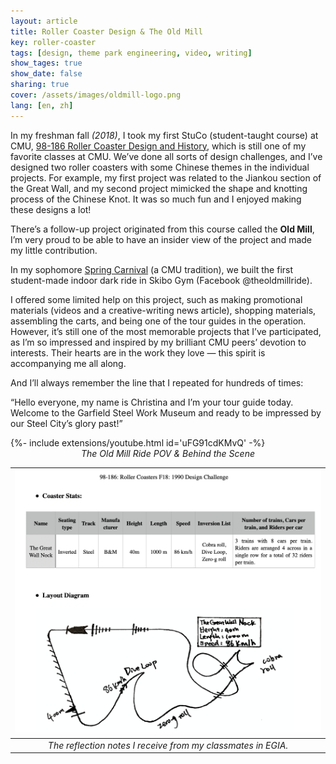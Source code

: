 ```yaml
---
layout: article
title: Roller Coaster Design & The Old Mill
key: roller-coaster
tags: [design, theme park engineering, video, writing]
show_tages: true
show_date: false
sharing: true
cover: /assets/images/oldmill-logo.png
lang: [en, zh]
---
```


In my freshman fall *(2018)*, I took my first StuCo (student-taught course) at CMU, [98-186 Roller Coaster Design and History][98186], which is still one of my favorite classes at CMU. We’ve done all sorts of design challenges, and I’ve designed two roller coasters with some Chinese themes in the individual projects. For example, my first project was related to the Jiankou section of the Great Wall, and my second project mimicked the shape and knotting process of the Chinese Knot. It was so much fun and I enjoyed making these designs a lot!

<!--more-->

There’s a follow-up project originated from this course called the **Old Mill**, I’m very proud to be able to have an insider view of the project and made my little contribution.

In my sophomore [Spring Carnival][carnival] (a CMU tradition), we built the first student-made indoor dark ride in Skibo Gym (Facebook @theoldmillride). 

I offered some limited help on this project, such as making promotional materials (videos and a creative-writing news article), shopping materials, assembling the carts, and being one of the tour guides in the operation. However, it’s still one of the most memorable projects that I’ve participated, as I’m so impressed and inspired by my brilliant CMU peers’ devotion to interests. Their hearts are in the work they love — this spirit is accompanying me all along. 

And I’ll always remember the line that I repeated for hundreds of times: 

“Hello everyone, my name is Christina and I’m your tour guide today. Welcome to the Garfield Steel Work Museum and ready to be impressed by our Steel City’s glory past!”

<div>{%- include extensions/youtube.html id='uFG91cdKMvQ' -%}</div>
<center><i>The Old Mill Ride POV & Behind the Scene</i></center>

|![](/assets/images/98186-great-wall1.png)|
|:--:| 
| *The reflection notes I receive from my classmates in EGIA.* |

[98186]: https://www.andrew.cmu.edu/user/rolandog/98-186/
[carnival]: https://admission.enrollment.cmu.edu/pages/experience-spring-carnival